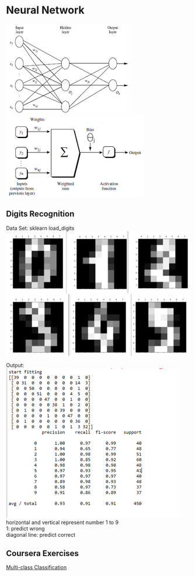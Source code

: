 # Neural Network

<img src="https://github.com/LeoZ123/Machine-Learning-Practice/blob/master/Neural_Network/img/Image1.png">

<img src="https://github.com/LeoZ123/Machine-Learning-Practice/blob/master/Neural_Network/img/Image2.png">

## Digits Recognition

Data Set: sklearn load_digits </br>
<img src="https://github.com/LeoZ123/Machine-Learning-Practice/blob/master/Neural_Network/img/digits0.png"> </br>
<img src="https://github.com/LeoZ123/Machine-Learning-Practice/blob/master/Neural_Network/img/digits.png"></br>

Output: </br>
<img src="https://github.com/LeoZ123/Machine-Learning-Practice/blob/master/Neural_Network/img/result.png"></br>
horizontal and vertical represent number 1 to 9</br>
1: predict wrong </br>
diagonal line: predict correct

## Coursera Exercises

[Multi-class Classification](https://github.com/LeoZ123/Machine-Learning-Coursera/tree/master/machine-learning-ex3)</br>
